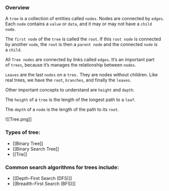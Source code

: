 ### Overview

A `tree` is a collection of entities called `nodes`. Nodes are connected by `edges`. Each `node` contains a `value` or `data`, and it may or may not have a `child node`.

The `first node` of the `tree` is called the `root`. If this `root node` is connected by another `node`, the `root` is then a `parent node` and the connected `node` is a `child`.

All `Tree nodes` are connected by links called `edges`. It’s an important part of `trees`, because it’s manages the relationship between `nodes`.

`Leaves` are the last `nodes` on a `tree.` They are nodes without children. Like real trees, we have the `root`, `branches`, and finally the `leaves`.

Other important concepts to understand are `height` and `depth`.

The `height` of a `tree` is the length of the longest path to a `leaf`.

The `depth` of a `node` is the length of the path to its `root`.

![[Tree.png]]
### Types of tree:
- [[Binary Tree]]
- [[Binary Search Tree]]
- [[Trie]]
### Common search algorithms for trees include:
- [[Depth-First Search (DFS)]]
- [[Breadth-First Search (BFS)]]